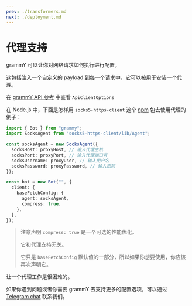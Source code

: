 ```yaml
---
prev: ./transformers.md
next: ./deployment.md
---
```


# 代理支持

grammY 可以让你对网络请求如何执行进行配置。

这包括注入一个自定义的 payload 到每一个请求中，它可以被用于安装一个代理。

在 [grammY API 参考](https/deno.land/x/grammy/mod.ts#ApiClientOptions) 中查看 `ApiClientOptions`

在 Node.js 中，下面是怎样用 `socks5-https-client` 这个 [npm](https://www.npmjs.com/package/socks5-https-client) 包去使用代理的例子：

```ts
import { Bot } from "grammy";
import SocksAgent from "socks5-https-client/lib/Agent";

const socksAgent = new SocksAgent({
  socksHost: proxyHost, // 输入代理主机
  socksPort: proxyPort, // 输入代理端口号
  socksUsername: proxyUser, // 输入用户名
  socksPassword: proxyPassword, // 输入密码
});

const bot = new Bot("", {
  client: {
    baseFetchConfig: {
      agent: socksAgent,
      compress: true,
    },
  },
});
```

> 注意声明 `compress: true` 是一个可选的性能优化。
>
> 它和代理支持无关。
>
> 它只是 `baseFetchConfig` 默认值的一部分，所以如果你想要使用，你应该再次声明它。

让一个代理工作是很困难的。

如果你遇到问题或者你需要 grammY 去支持更多的配置选项，可以通过 [Telegram chat](https://t.me/grammyjs) 联系我们。
